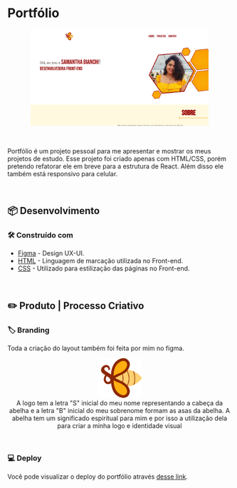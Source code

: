 # Portfólio

<p align="center">
    <img src="./src/printPortfolio.png" width="400" height="auto">
</p>
<br>

Portfólio é um projeto pessoal para me apresentar e mostrar os meus projetos de estudo.
Esse projeto foi criado apenas com HTML/CSS, porém pretendo refatorar ele em breve para a estrutura de React.
Além disso ele também está responsivo para celular.

<br>

## 📦 Desenvolvimento

### 🛠️ Construído com

* [Figma](https://www.figma.com/) - Design UX-UI.
* [HTML](https://developer.mozilla.org/pt-BR/docs/Web/HTML) - Linguagem de marcação utilizada no Front-end.
* [CSS](https://developer.mozilla.org/pt-BR/docs/Web/CSS) - Utilizado para estilização das páginas no Front-end.
<br>

## ✏️ Produto | Processo Criativo

### 🏷️ Branding

Toda a criação do layout também foi feita por mim no figma.

<p align="center">
    <img src="./src/logoSam.png" width="100" height="auto"> <br>
    A logo tem a letra "S" inicial do meu nome representando a cabeça da abelha e a letra "B" inicial do meu sobrenome formam as asas da abelha.
    A abelha tem um significado espiritual para mim e por isso a utilização dela para criar a minha logo e identidade visual
</p><br>


### 💻 Deploy
Você pode visualizar o deploy do portfólio através [desse link](https://portfolio-sahbianchi.vercel.app).
